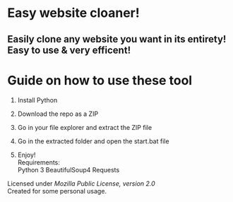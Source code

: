 # Easy website cloaner!   
    
## Easily clone any website you want in its entirety! Easy to use & very efficent!   
   
# Guide on how to use these tool     
    
1. Install Python  
      
2. Download the repo as a ZIP    
  
3. Go in your file explorer and extract the ZIP file 
   
4. Go in the extracted folder and open the start.bat file       
  
5. Enjoy!   
Requirements:   
    Python 3 
    BeautifulSoup4
    Requests  
  
Licensed under *Mozilla Public License, version 2.0*     
Created for some personal usage.   